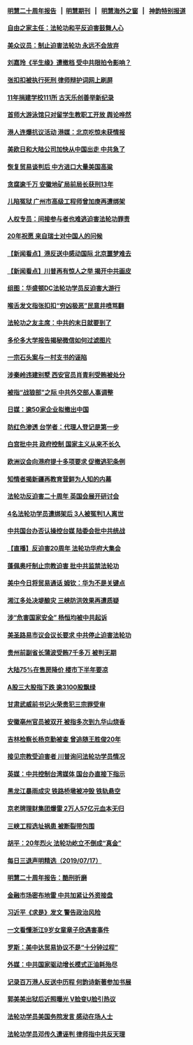 #### [明慧二十周年报告](https://github.com/gfw-breaker/mh-reports/blob/master/README.md?t=07190129) &nbsp;&nbsp;|&nbsp;&nbsp;[明慧期刊](https://github.com/gfw-breaker/mh-qikan) &nbsp;&nbsp;|&nbsp;&nbsp; [明慧海外之窗](https://github.com/gfw-breaker/mh-news/blob/master/README.md?t=07190129) &nbsp;&nbsp;|&nbsp;&nbsp; [神韵特别报道](https://github.com/gfw-breaker/mh-news/blob/master/shenyun.md?t=07190129) 

#### [自由之家主任：法轮功和平反迫害鼓舞人心](../pages/nsc413/n11394047.md?t=07190129) 

#### [美众议员：制止迫害法轮功 永远不会放弃](../pages/nsc413/n11393805.md?t=07190129) 

#### [刘嘉玲《半生缘》遭撤档 受中共限拍令影响？](../pages/nsc413/n11393564.md?t=07190129) 

#### [张扣扣被执行死刑 律师辩护词网上刷屏](../pages/nsc413/n11393899.md?t=07190129) 

#### [11年捐建学校111所 古天乐创善举新纪录](../pages/nsc413/n11393845.md?t=07190129) 

#### [首师大游泳馆只对留学生教职工开放 舆论哗然](../pages/nsc413/n11394085.md?t=07190129) 

#### [港人连爆抗议活动 港媒：北京吃惊未获情报](../pages/nsc413/n11393981.md?t=07190129) 

#### [美欧日和大陆公司加快从中国出走 中共急了](../pages/nsc413/n11393790.md?t=07190129) 

#### [恢复贸易谈判后 中方进口大量美国高粱](../pages/nsc413/n11393905.md?t=07190129) 

#### [贪腐逾千万 安徽地矿局前局长获刑13年](../pages/nsc413/n11393822.md?t=07190129) 

#### [儿陷冤狱 广州市高级工程师曾加庚再遭绑架](../pages/nsc413/n11393228.md?t=07190129) 

#### [人权专员：间接参与者也难逃迫害法轮功罪责](../pages/nsc413/n11393972.md?t=07190129) 

#### [20年祝愿 来自瑞士对中国人的问候](../pages/nsc413/n11393882.md?t=07190129) 

#### [【新闻看点】港反送中感动国际 北京噩梦难去](../pages/nsc413/n11393206.md?t=07190129) 

#### [【新闻看点】川普再有惊人之举 揭开中共画皮](../pages/nsc413/n11393493.md?t=07190129) 

#### [组图：华盛顿DC法轮功学员反迫害大游行](../pages/nsc413/n11393926.md?t=07190129) 

#### [喉舌发文指张扣扣“穷凶极恶”民意井喷骂翻](../pages/nsc413/n11393826.md?t=07190129) 

#### [法轮功之友主席：中共的末日就要到了](../pages/nsc413/n11393088.md?t=07190129) 

#### [多伦多大学报告揭秘微信如何过滤图片](../pages/nsc413/n11391198.md?t=07190129) 

#### [一宗石头案与一村支书的诬陷](../pages/nsc413/n11393416.md?t=07190129) 

#### [涉秦岭违建别墅 西安官员肖青利受贿被处分](../pages/nsc413/n11393641.md?t=07190129) 

#### [被指“战狼部”之际 中共外交部人事调整](../pages/nsc413/n11393423.md?t=07190129) 

#### [日媒：逾50家企业拟撤出中国](../pages/nsc413/n11393164.md?t=07190129) 

#### [防红色渗透 台学者：代理人登记是第一步](../pages/nsc413/n11392915.md?t=07190129) 

#### [白宫批中共 政府控制 国家主义从来不长久](../pages/nsc413/n11393496.md?t=07190129) 

#### [欧洲议会向港府提十多项要求 促撤逃犯条例](../pages/nsc413/n11393122.md?t=07190129) 

#### [知情者揭新疆再教育营鲜为人知的内幕](../pages/nsc413/n11393375.md?t=07190129) 

#### [法轮功反迫害二十周年 英国会展开研讨会](../pages/nsc413/n11393385.md?t=07190129) 

#### [4名法轮功学员遭绑架后 3人被冤判1人离世](../pages/nsc413/n11392917.md?t=07190129) 

#### [中共国台办否认操控台媒 陆委会批中共统战](../pages/nsc413/n11393358.md?t=07190129) 

#### [【直播】反迫害20周年 法轮功华府大集会](../pages/nsc413/n11386430.md?t=07190129) 

#### [蓬佩奥吁制止宗教迫害 批中共监禁法轮功](../pages/nsc413/n11393342.md?t=07190129) 

#### [美中今日将贸易通话 姆钦：华为不是关键点](../pages/nsc413/n11393282.md?t=07190129) 

#### [湘江多处决堤酿灾 三峡防洪效果再遭质疑](../pages/nsc413/n11391639.md?t=07190129) 

#### [涉“危害国家安全” 杨恒均被中共起诉](../pages/nsc413/n11393094.md?t=07190129) 

#### [美圣路易市议会议长要求 中共停止迫害法轮功](../pages/nsc413/n11393251.md?t=07190129) 


#### [贵州前副省长蒲波受贿7千多万 被判无期](../pages/nsc413/n11392955.md?t=07190129) 

#### [大陆75%在售房降价 楼市下半年要凉](../pages/nsc413/n11392104.md?t=07190129) 

#### [A股三大股指下跌 逾3100股飘绿](../pages/nsc413/n11392646.md?t=07190129) 

#### [甘肃武威前书记火荣贵犯三宗罪受审](../pages/nsc413/n11392499.md?t=07190129) 

#### [安徽亳州官员被双开 被指多次到九华山烧香](../pages/nsc413/n11392254.md?t=07190129) 

#### [吉林检察长杨克勤被查 曾追随王胜俊20年](../pages/nsc413/n11391702.md?t=07190129) 

#### [接见宗教受迫害者 川普询问法轮功学员情况](../pages/nsc413/n11391208.md?t=07190129) 

#### [英媒：中共控制台湾媒体 国台办直接下指示](../pages/nsc413/n11392264.md?t=07190129) 

#### [黑龙江暴雨成灾 铁路桥墩被冲毁 铁轨悬空](../pages/nsc413/n11391865.md?t=07190129) 

#### [京老牌理财集团爆雷 2万人57亿元血本无归](../pages/nsc413/n11392035.md?t=07190129) 

#### [三峡工程选址祸患 被断裂带包围](../pages/nsc413/n11391118.md?t=07190129) 

#### [胡平：20年烈火 法轮功屹立不倒成“真金”](../pages/nsc413/n11390870.md?t=07190129) 

#### [每日三退声明精选（2019/07/17）](../pages/nsc413/n11391721.md?t=07190129) 

#### [明慧二十周年报告：酷刑折磨](../pages/nsc413/n11387954.md?t=07190129) 

#### [金融市场密布地雷 中共加紧让外资接盘](../pages/nsc413/n11391434.md?t=07190129) 

#### [习近平《求是》发文 警告政治风险](../pages/nsc413/n11391331.md?t=07190129) 

#### [一文看懂浙江9岁女童章子欣遇害事件](../pages/nsc413/n11389486.md?t=07190129) 

#### [罗斯：美中达贸易协议不是“十分钟过程”](../pages/nsc413/n11391165.md?t=07190129) 

#### [外媒：中共国家驱动增长模式正油耗殆尽](../pages/nsc413/n11391169.md?t=07190129) 

#### [记录百万港人反送中历程 何韵诗新著参加书展](../pages/nsc413/n11390874.md?t=07190129) 

#### [郭美美出狱后近照曝光 V脸变U脸引热议](../pages/nsc413/n11389084.md?t=07190129) 

#### [法轮功学员美国务院发言 感动在场人士](../pages/nsc413/n11391241.md?t=07190129) 

#### [法轮功学员邓传久遭诬判 律师指中共反天理](../pages/nsc413/n11391140.md?t=07190129) 

